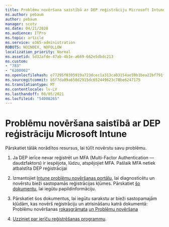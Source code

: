 ```yaml
---
title: Problēmu novēršana saistībā ar DEP reģistrāciju Microsoft Intune
ms.author: pebaum
author: pebaum
manager: scotv
ms.date: 04/21/2020
ms.audience: ITPro
ms.topic: article
ms.service: o365-administration
ROBOTS: NOINDEX, NOFOLLOW
localization_priority: Normal
ms.assetid: 5d32afde-47ab-4b1e-a669-662e5dbdc213
ms.custom:
- "783"
- "6200002"
ms.openlocfilehash: e77295f0395919a723dcec1a313ca03154ae59b1bea22bf791f3a0f923cab60d
ms.sourcegitcommit: b5f7da89a650d2915dc652449623c78be6247175
ms.translationtype: MT
ms.contentlocale: lv-LV
ms.lasthandoff: 08/05/2021
ms.locfileid: "54008265"
---
```

# <a name="troubleshoot-issues-with-dep-enrollment-in-microsoft-intune"></a>Problēmu novēršana saistībā ar DEP reģistrāciju Microsoft Intune

Pārskatiet tālāk norādītos resursus, lai tūlīt novērstu savu problēmu.
  
1. Ja DEP ierīce nevar reģistrēt un MFA (Multi-Factor Authentication — daudzfaktors) ir iespējota, lūdzu, atspējojiet MFA. Pašlaik MFA netiek atbalstīta DEP reģistrācijai

2. Izmantojiet [Intune problēmu novēršanas portālu,](https://devicemanagement.microsoft.com/#blade/Microsoft_Intune_DeviceSettings/TroubleshootBlade) lai diagnosticētu un novērstu bieži sastopamās reģistrācijas kļūmes. Pārskatiet [šo dokumentu,](https://docs.microsoft.com/intune/help-desk-operators) lai iegūtu papildinformāciju.

3. Pārskatiet šos dokumentus, lai iegūtu sarakstu ar bieži sastopamajām kļūdām, kas novērš reģistrāciju un atrisināšanu katrā dokumentā: Problēmu novēršanas [rokasgrāmata](https://support.microsoft.com/help/4039809/troubleshooting-ios-device-enrollment-in-intune) [un Problēmu novēršana](https://docs.microsoft.com/troubleshoot/mem/intune/troubleshoot-device-enrollment-in-intune)

4. [Uzziniet par ierīču reģistrēšanas programmu](https://docs.microsoft.com/intune/device-enrollment-program-enroll-ios).
